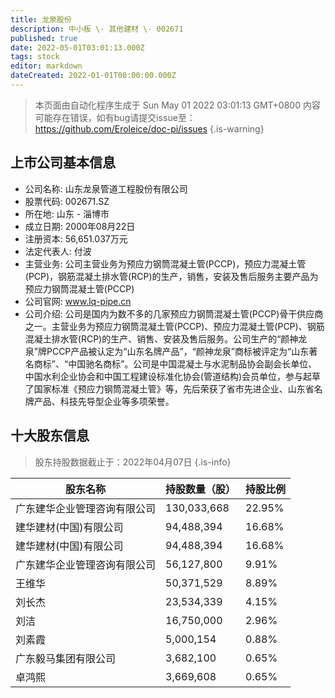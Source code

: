 ```yaml
---
title: 龙泉股份
description: 中小板 \- 其他建材 \- 002671
published: true
date: 2022-05-01T03:01:13.000Z
tags: stock
editor: markdown
dateCreated: 2022-01-01T00:00:00.000Z
---
```


> 本页面由自动化程序生成于 Sun May 01 2022 03:01:13 GMT+0800
> 内容可能存在错误，如有bug请提交issue至：https://github.com/Eroleice/doc-pi/issues
{.is-warning}

## 上市公司基本信息
- 公司名称: 山东龙泉管道工程股份有限公司
- 股票代码: 002671.SZ
- 所在地: 山东 - 淄博市
- 成立日期: 2000年08月22日
- 注册资本: 56,651.037万元
- 法定代表人: 付波
- 主营业务: 公司主营业务为预应力钢筒混凝土管(PCCP)，预应力混凝土管(PCP)，钢筋混凝土排水管(RCP)的生产，销售，安装及售后服务主要产品为预应力钢筒混凝土管(PCCP)
- 公司官网: www.lq-pipe.cn
- 公司介绍: 公司是国内为数不多的几家预应力钢筒混凝土管(PCCP)骨干供应商之一。主营业务为预应力钢筒混凝土管(PCCP)、预应力混凝土管(PCP)、钢筋混凝土排水管(RCP)的生产、销售、安装及售后服务。公司生产的“颜神龙泉”牌PCCP产品被认定为“山东名牌产品”，“颜神龙泉”商标被评定为“山东著名商标”、“中国驰名商标”。公司是中国混凝土与水泥制品协会副会长单位、中国水利企业协会和中国工程建设标准化协会(管道结构)会员单位，参与起草了国家标准《预应力钢筒混凝土管》等，先后荣获了省市先进企业、山东省名牌产品、科技先导型企业等多项荣誉。


## 十大股东信息
> 股东持股数据截止于：2022年04月07日
{.is-info}

| 股东名称 | 持股数量（股） | 持股比例 |
| --- | --- | --- |
| 广东建华企业管理咨询有限公司 | 130,033,668 | 22.95% |
| 建华建材(中国)有限公司 | 94,488,394 | 16.68% |
| 建华建材(中国)有限公司 | 94,488,394 | 16.68% |
| 广东建华企业管理咨询有限公司 | 56,127,800 | 9.91% |
| 王维华 | 50,371,529 | 8.89% |
| 刘长杰 | 23,534,339 | 4.15% |
| 刘洁 | 16,750,000 | 2.96% |
| 刘素霞 | 5,000,154 | 0.88% |
| 广东毅马集团有限公司 | 3,682,100 | 0.65% |
| 卓鸿熙 | 3,669,608 | 0.65% |




